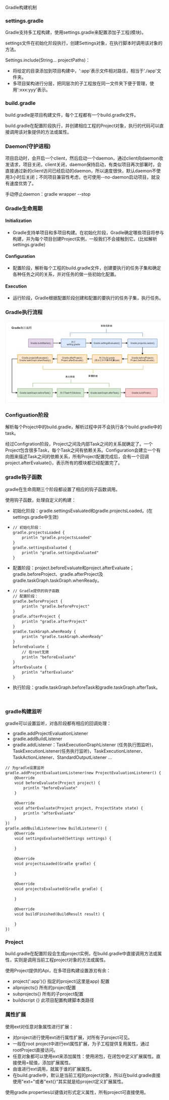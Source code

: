 Gradle构建机制

### settings.gradle

Gradle支持多工程构建，使用settings.gradle来配置添加子工程(模块)。

settings文件在初始化阶段执行，创建Settings对象，在执行脚本时调用该对象的方法。

Settings.include(String... projectPaths)：

- 将给定的目录添加到项目构建中，':app'表示文件相对路径，相当于'./app'文件夹。
- 多项目架构进行分层，把同层次的子工程放在同一文件夹下便于管理，使用':xxx:yyy'表示。

### build.gradle

build.gradle是项目构建文件，每个工程都有一个build.gradle文件。

build.gradle在配置阶段执行，并创建相应工程的Project对象，执行的代码可以直接调用该对象提供的方法或属性。



### Daemon(守护进程)

项目启动时，会开启一个client，然后启动一个daemon，通过client向daemon收发请求，项目关闭，client关闭，daemon保持启动，有类似项目再次部署时，会直接通过新的client访问已经启动的daemon，所以速度很快，默认daemon不使用3小时后关闭；不同项目兼容性考虑，也可使用--no-daemon启动项目，就没有速度优势了。

手动停止daemon：gradle wrapper --stop



### Gradle生命周期

#### Initialization

- Gradle支持单项目和多项目构建。在初始化阶段，Gradle确定哪些项目将参与构建，并为每个项目创建Project实例，一般我们不会接触到它。(比如解析settings.gradle)

#### Configuration

- 配置阶段，解析每个工程的build.gradle文件，创建要执行的任务子集和确定各种任务之间的关系，并对任务的做一些初始化配置。

#### Execution

- 运行阶段，Gradle根据配置阶段创建和配置的要执行的任务子集，执行任务。

### Gradle执行流程

![gradle执行流程](pic/gradle%E6%89%A7%E8%A1%8C%E6%B5%81%E7%A8%8B.png)



### Configuation阶段

解析每个Project中的build.gradle，解析过程中并不会执行各个build.gradle中的task。

经过Configration阶段，Project之间及内部Task之间的关系就确定了。一个Project包含很多Task，每个Task之间有依赖关系。Configuration会建立一个有向图来描述Task之间的依赖关系，所有Project配置完成后，会有一个回调project.afterEvaluate()，表示所有的模块都已经配置完了。



### gradle钩子函数

gradle在生命周期三个阶段都设置了相应的钩子函数调用。

使用钩子函数，处理自定义的构建：

- 初始化阶段：gradle.settingsEvaluated和gradle.projectsLoaded。(在settings.gradle中生效)

- ```
  // 初始化阶段：
  gradle.projectsLoaded {
      println "gradle.projectsLoaded"
  }
  gradle.settingsEvaluated {
      println "gradle.settingsEvaluated"
  }
  ```

- 配置阶段：project.beforeEvaluate和project.afterEvaluate；gradle.beforeProject、gradle.afterProject及gradle.taskGraph.taskGraph.whenReady。

- ```
  // Gradle提供的钩子函数
  // 配置阶段：
  gradle.beforeProject {
      println "gradle.beforeProject"
  }
  gradle.afterProject {
      println "gradle.afterProject"
  }
  gradle.taskGraph.whenReady {
      println "gradle.taskGraph.whenReady"
  }
  beforeEvaluate {
      // 在root无效
      println "beforeEvaluate"
  }
  afterEvaluate {
      println "afterEvaluate"
  }
  ```

- 执行阶段：gradle.taskGraph.beforeTask和gradle.taskGraph.afterTask。

  ​

### gradle构建监听

gradle可以设置监听，对各阶段都有相应的回调处理：

- gradle.addProjectEvaluationListener
- gradle.addBuildListener
- gradle.addListener：TaskExecutionGraphListener (任务执行图监听)，TaskExecutionListener(任务执行监听)，TaskExecutionListener、TaskActionListener、StandardOutputListener ...

```
// 为gradle设置监听
gradle.addProjectEvaluationListener(new ProjectEvaluationListener() {
    @Override
    void beforeEvaluate(Project project) {
        println "beforeEvaluate"
    }

    @Override
    void afterEvaluate(Project project, ProjectState state) {
        println "afterEvaluate"
    }
})
gradle.addBuildListener(new BuildListener() {
    @Override
    void settingsEvaluated(Settings settings) {

    }

    @Override
    void projectsLoaded(Gradle gradle) {

    }

    @Override
    void projectsEvaluated(Gradle gradle) {

    }

    @Override
    void buildFinished(BuildResult result) {

    }
})
```



### Project

build.gradle在配置阶段会生成project实例，在build.gradle中直接调用方法或属性，实则是调用当前工程project对象的方法或属性。

使用Project提供的Api，在多项目构建设置游刃有余：

- project(':app'){} 指定的project(这里是app) 配置
- allprojects{} 所有的project配置
- subprojects{} 所有的子project配置
- buildscript {} 此项目配置构建脚本类路径

### 属性扩展

使用ext对任意对象属性进行扩展：

- 对project进行使用ext进行属性扩展，对所有子project可见。
- 一般在root project中进行ext属性扩展，为子工程提供复用属性，通过rootProject直接访问。
- 任意对象都可以使用ext来添加属性：使用闭包，在闭包中定义扩展属性。直接使用=赋值，添加扩展属性。
- 由谁进行ext调用，就属于谁的扩展属性。
- 在build.gradle中，默认是当前工程的project对象，所以在build.gradle直接使用"ext="或者"ext{}"其实就是给project定义扩展属性。

使用gradle.properties以键值对形式定义属性，所有project可直接使用。